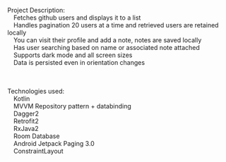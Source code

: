 Project Description:<br />
&emsp;Fetches github users and displays it to a list <br/>
&emsp;Handles pagination 20 users at a time and retrieved users are retained locally <br />
&emsp;You can visit their profile and add a note, notes are saved locally<br />
&emsp;Has user searching based on name or associated note attached <br />
&emsp;Supports dark mode and all screen sizes <br />
&emsp;Data is persisted even in orientation changes <br />
<br />
<br />

Technologies used: <br />
&emsp;Kotlin<br />
&emsp;MVVM Repository pattern + databinding<br />
&emsp;Dagger2<br />
&emsp;Retrofit2<br />
&emsp;RxJava2<br />
&emsp;Room Database<br />
&emsp;Android Jetpack Paging 3.0<br />
&emsp;ConstraintLayout<br />